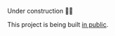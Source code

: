 Under construction 👨‍💻

This project is being built [in public](https://tech.osteel.me/posts/a-crypto-activity-tracking-tool-introduction-why "Building a PHP CLI tool using DDD and Event Sourcing. Introduction: why?").